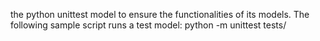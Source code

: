 the python unittest model to ensure the functionalities of its models. The following sample script runs a test model: python -m unittest tests/
